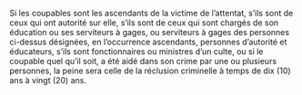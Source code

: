 Si les coupables sont les ascendants de la victime de l’attentat, s’ils sont de ceux qui ont autorité sur elle, s’ils sont de ceux qui sont chargés de son éducation ou ses serviteurs à gages, ou serviteurs à gages des personnes ci-dessus désignées, en l’occurrence ascendants, personnes d’autorité et éducateurs, s’ils sont fonctionnaires ou ministres d’un culte, ou si le coupable quel qu’il soit, a été aidé dans son crime par une ou plusieurs personnes, la peine sera celle de la réclusion criminelle à temps de dix (10) ans à vingt (20) ans.
